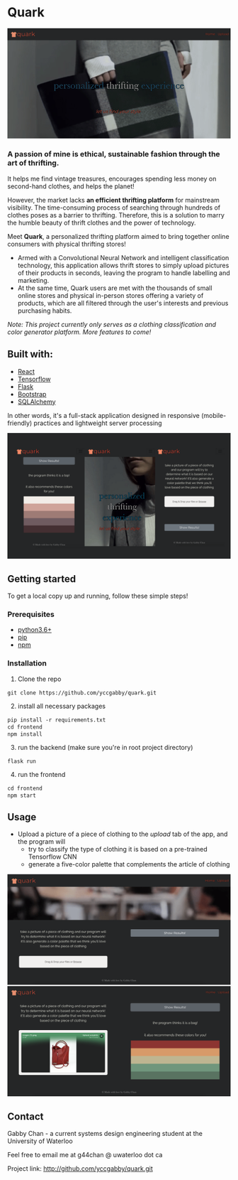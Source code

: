 # Quark

![homepage](https://github.com/yccgabby/quark/blob/master/screenshots/Screen%20Shot%202020-05-22%20at%203.24.18%20AM.png)
<h3>A passion of mine is ethical, sustainable fashion through the art of thrifting.</h3> 

It helps me find vintage treasures, encourages spending less money on second-hand clothes, and helps the planet! 

However, the market lacks **an efficient thrifting platform** for mainstream visibility. The time-consuming process of searching through hundreds of clothes poses as a barrier to thrifting. Therefore, this is a solution to marry the humble beauty of thrift clothes and the power of technology. 

Meet **Quark**, a personalized thrifting platform aimed to bring together online consumers with physical thrifting stores!

* Armed with a Convolutional Neural Network and intelligent classification technology, this application allows thrift stores to simply upload pictures of their products in seconds, leaving the program to handle labelling and marketing. 
* At the same time, Quark users are met with the thousands of small online stores and physical in-person stores offering a variety of products, which are all filtered through the user's interests and previous purchasing habits. 

*Note: This project currently only serves as a clothing classification and color generator platform. More features to come!*

## Built with: 

* [React](https://reactjs.org/)
* [Tensorflow](https://www.tensorflow.org/)
* [Flask](https://flask.palletsprojects.com/en/1.1.x/)
* [Bootstrap](https://getbootstrap.com/)
* [SQLAlchemy](https://www.sqlalchemy.org/)

In other words, it's a full-stack application designed in responsive (mobile-friendly) practices and lightweight server processing

![mobile](https://github.com/yccgabby/quark/blob/master/screenshots/mobile.png)

## Getting started 

To get a local copy up and running, follow these simple steps!

### Prerequisites

* [python3.6+](https://www.python.org/downloads/)
* [pip](https://pip.pypa.io/en/stable/installing/) 
* [npm](https://www.npmjs.com/get-npm)

### Installation

1. Clone the repo
```
git clone https://github.com/yccgabby/quark.git
```
2. install all necessary packages 
```
pip install -r requirements.txt
cd frontend
npm install
```
3. run the backend (make sure you're in root project directory)
```
flask run
```
4. run the frontend
```
cd frontend
npm start
```

## Usage 

* Upload a picture of a piece of clothing to the *upload* tab of the app, and the program will 
  * try to classify the type of clothing it is based on a pre-trained Tensorflow CNN
  * generate a five-color palette that complements the article of clothing
 
![upload](https://github.com/yccgabby/quark/blob/master/screenshots/Screen%20Shot%202020-05-22%20at%203.27.31%20AM.png)
![upload2](https://github.com/yccgabby/quark/blob/master/screenshots/Screen%20Shot%202020-05-22%20at%203.27.58%20AM.png)

## Contact 

Gabby Chan - a current systems design engineering student at the University of Waterloo

Feel free to email me at g44chan @ uwaterloo dot ca 

Project link: http://github.com/yccgabby/quark.git
